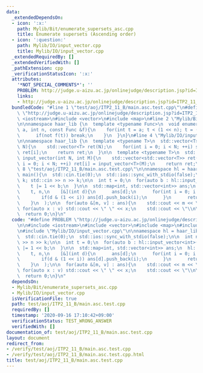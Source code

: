 ```yaml
---
data:
  _extendedDependsOn:
  - icon: ':x:'
    path: Mylib/Bit/enumerate_supersets_asc.cpp
    title: Enumerate supersets (Ascending order)
  - icon: ':question:'
    path: Mylib/IO/input_vector.cpp
    title: Mylib/IO/input_vector.cpp
  _extendedRequiredBy: []
  _extendedVerifiedWith: []
  _pathExtension: cpp
  _verificationStatusIcon: ':x:'
  attributes:
    '*NOT_SPECIAL_COMMENTS*': ''
    PROBLEM: http://judge.u-aizu.ac.jp/onlinejudge/description.jsp?id=ITP2_11_B
    links:
    - http://judge.u-aizu.ac.jp/onlinejudge/description.jsp?id=ITP2_11_B
  bundledCode: "#line 1 \"test/aoj/ITP2_11_B/main.asc.test.cpp\"\n#define PROBLEM\
    \ \"http://judge.u-aizu.ac.jp/onlinejudge/description.jsp?id=ITP2_11_B\"\n\n#include\
    \ <iostream>\n#include <vector>\n#include <map>\n#line 2 \"Mylib/Bit/enumerate_supersets_asc.cpp\"\
    \n\nnamespace haar_lib {\n  template <typename Func>\n  void enumerate_supersets_asc(int\
    \ a, int n, const Func &f){\n    for(int t = a; t < (1 << n); t = (t + 1) | a){\n\
    \      if(not f(t)) break;\n    }\n  }\n}\n#line 4 \"Mylib/IO/input_vector.cpp\"\
    \n\nnamespace haar_lib {\n  template <typename T>\n  std::vector<T> input_vector(int\
    \ N){\n    std::vector<T> ret(N);\n    for(int i = 0; i < N; ++i) std::cin >>\
    \ ret[i];\n    return ret;\n  }\n\n  template <typename T>\n  std::vector<std::vector<T>>\
    \ input_vector(int N, int M){\n    std::vector<std::vector<T>> ret(N);\n    for(int\
    \ i = 0; i < N; ++i) ret[i] = input_vector<T>(M);\n    return ret;\n  }\n}\n#line\
    \ 8 \"test/aoj/ITP2_11_B/main.asc.test.cpp\"\n\nnamespace hl = haar_lib;\n\nint\
    \ main(){\n  std::cin.tie(0);\n  std::ios::sync_with_stdio(false);\n\n  int n,\
    \ k; std::cin >> n >> k;\n\n  int t = 0;\n  for(auto b : hl::input_vector<int>(k)){\n\
    \    t |= 1 << b;\n  }\n\n  std::map<int, std::vector<int>> ans;\n  hl::enumerate_supersets_asc(\n\
    \    t, n,\n    [&](int d){\n      ans[d];\n      for(int i = 0; i < n; ++i){\n\
    \        if(d & (1 << i)) ans[d].push_back(i);\n      }\n      return true;\n\
    \    }\n  );\n\n  for(auto &[m, v] : ans){\n    std::cout << m << \":\";\n   \
    \ for(auto x : v) std::cout << \" \" << x;\n    std::cout << \"\\n\";\n  }\n\n\
    \  return 0;\n}\n"
  code: "#define PROBLEM \"http://judge.u-aizu.ac.jp/onlinejudge/description.jsp?id=ITP2_11_B\"\
    \n\n#include <iostream>\n#include <vector>\n#include <map>\n#include \"Mylib/Bit/enumerate_supersets_asc.cpp\"\
    \n#include \"Mylib/IO/input_vector.cpp\"\n\nnamespace hl = haar_lib;\n\nint main(){\n\
    \  std::cin.tie(0);\n  std::ios::sync_with_stdio(false);\n\n  int n, k; std::cin\
    \ >> n >> k;\n\n  int t = 0;\n  for(auto b : hl::input_vector<int>(k)){\n    t\
    \ |= 1 << b;\n  }\n\n  std::map<int, std::vector<int>> ans;\n  hl::enumerate_supersets_asc(\n\
    \    t, n,\n    [&](int d){\n      ans[d];\n      for(int i = 0; i < n; ++i){\n\
    \        if(d & (1 << i)) ans[d].push_back(i);\n      }\n      return true;\n\
    \    }\n  );\n\n  for(auto &[m, v] : ans){\n    std::cout << m << \":\";\n   \
    \ for(auto x : v) std::cout << \" \" << x;\n    std::cout << \"\\n\";\n  }\n\n\
    \  return 0;\n}\n"
  dependsOn:
  - Mylib/Bit/enumerate_supersets_asc.cpp
  - Mylib/IO/input_vector.cpp
  isVerificationFile: true
  path: test/aoj/ITP2_11_B/main.asc.test.cpp
  requiredBy: []
  timestamp: '2020-09-16 17:10:42+09:00'
  verificationStatus: TEST_WRONG_ANSWER
  verifiedWith: []
documentation_of: test/aoj/ITP2_11_B/main.asc.test.cpp
layout: document
redirect_from:
- /verify/test/aoj/ITP2_11_B/main.asc.test.cpp
- /verify/test/aoj/ITP2_11_B/main.asc.test.cpp.html
title: test/aoj/ITP2_11_B/main.asc.test.cpp
---
```

